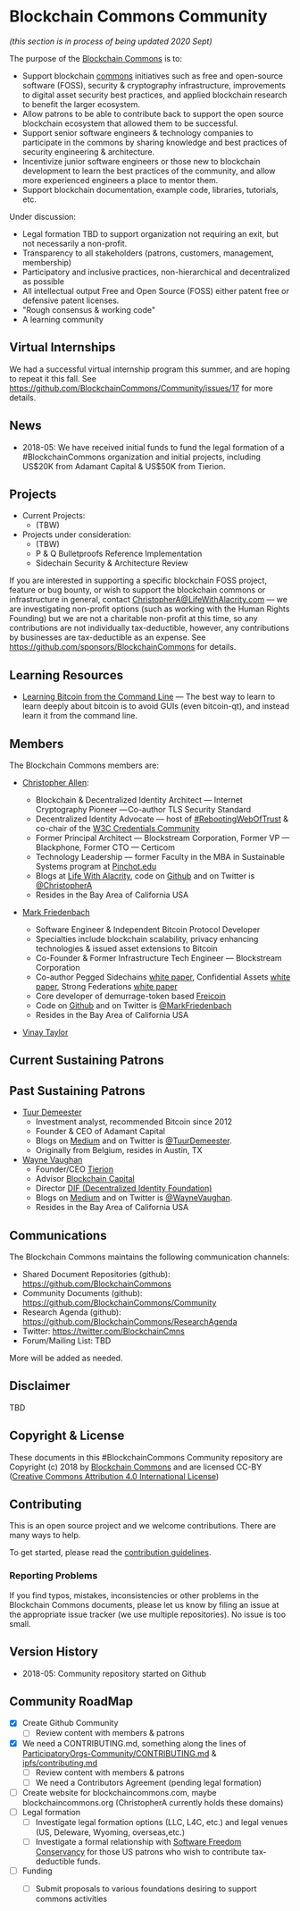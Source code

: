 # Blockchain Commons Community

*(this section is in process of being updated 2020 Sept)*

The purpose of the [Blockchain Commons](https://github.com/BlockchainCommons) is to:
* Support blockchain [commons](http://www.lifewithalacrity.com/2015/11/a-revised-ostroms-design-principles-for-collective-governance-of-the-commons-.html) initiatives such as free and open-source software (FOSS), security & cryptography infrastructure, improvements to digital asset security best practices, and applied blockchain research to benefit the larger ecosystem.
* Allow patrons to be able to contribute back to support the open source blockchain ecosystem that allowed them to be successful.
* Support senior software engineers & technology companies to participate in the commons by sharing knowledge and best practices of security engineering & architecture.
* Incentivize junior software engineers or those new to blockchain development to learn the best practices of the community, and allow more experienced engineers a place to mentor them.
* Support blockchain documentation, example code, libraries, tutorials, etc.

Under discussion:
* Legal formation TBD to support organization not requiring an exit, but not necessarily a non-profit.
* Transparency to all stakeholders (patrons, customers, management, membership)
* Participatory and inclusive practices, non-hierarchical and decentralized as possible
* All intellectual output Free and Open Source (FOSS) either patent free or defensive patent licenses.
* "Rough consensus & working code"
* A learning community

## Virtual Internships

We had a successful virtual internship program this summer, and are hoping to repeat it this fall. See https://github.com/BlockchainCommons/Community/issues/17 for more details.

## News

* 2018-05: We have received initial funds to fund the legal formation of a #BlockchainCommons organization and initial projects, including US\$20K from Adamant Capital & US\$50K from Tierion.

## Projects

* Current Projects:
  * (TBW)
* Projects under consideration:
  * (TBW)
  * P & Q Bulletproofs Reference Implementation
  * Sidechain Security & Architecture Review

If you are interested in supporting a specific blockchain FOSS project, feature or bug bounty, or wish to support the blockchain commons or infrastructure in general, contact [ChristopherA@LifeWithAlacrity.com](mailto:ChristopherA@LifeWithAlacrity.com) — we are investigating non-profit options (such as working with the Human Rights Founding) but we are not a charitable non-profit at this time, so any contributions are not individually tax-deductible, however, any contributions by businesses are tax-deductible as an expense. See https://github.com/sponsors/BlockchainCommons for details.

## Learning Resources

- [Learning Bitcoin from the Command Line](https://github.com/BlockchainCommons/Learning-Bitcoin-from-the-Command-Line) — The best way to learn to learn deeply about bitcoin is to avoid GUIs (even bitcoin-qt), and instead learn it from the command line.

## Members

The Blockchain Commons members are:

* [Christopher Allen](mailto:ChristopherA@LifeWithAlacrity.com):
  * Blockchain & Decentralized Identity Architect — Internet Cryptography Pioneer — Co-author TLS Security Standard
  * Decentralized Identity Advocate — host of [#RebootingWebOfTrust](http://www.WebOfTrust.info) & co-chair of the [W3C Credentials Community](https://w3c-ccg.github.io)
  * Former Principal Architect — Blockstream Corporation, Former VP — Blackphone, Former CTO — Certicom
  * Technology Leadership — former Faculty in the MBA in Sustainable Systems program at [Pinchot.edu](http://bgi.pinchot.edu)
  * Blogs at [Life With Alacrity](http://www.LifeWithAlacrity.com), code on [Github](https://github.com/ChristopherA) and on Twitter is [@ChristopherA](@ChristopherA)
  * Resides in the Bay Area of California USA

* [Mark Friedenbach](mailto:mark@friedenbach.org)
  * Software Engineer & Independent Bitcoin Protocol Developer
  * Specialties include blockchain scalability, privacy enhancing technologies & issued asset extensions to Bitcoin
  * Co-Founder & Former Infrastructure Tech Engineer — Blockstream Corporation
  * Co-author Pegged Sidechains [white paper](https://blockstream.com/sidechains.pdf), Confidential Assets [white paper](https://blockstream.com/bitcoin17-final41.pdf), Strong Federations [white paper](https://arxiv.org/abs/1612.05491)
  * Core developer of demurrage-token based [Freicoin](http://freico.in/)
  * Code on [Github](https://github.com/maaku) and on Twitter is [@MarkFriedenbach](https://twitter.com/markfriedenbach)
  * Resides in the Bay Area of California USA

* [Vinay Taylor](mailto:vinay@nomqa.com)

## Current Sustaining Patrons

## Past Sustaining Patrons

* [Tuur Demeester](mailto:tuurdemeester@gmail.com)
  * Investment analyst, recommended Bitcoin since 2012
  * Founder & CEO of Adamant Capital
  * Blogs on [Medium](https://medium.com/@tuurdemeester) and on Twitter is [@TuurDemeester](https://twitter.com/TuurDemeester).
  * Originally from Belgium, resides in Austin, TX
* [Wayne Vaughan](mailto:wayne@tierion.com)
  * Founder/CEO [Tierion](https://tierion.com)
  * Advisor [Blockchain Capital](http://twitter.com/blockchaincap)
  * Director [DIF (Decentralized Identity Foundation)](http://identity.foundation/)
  * Blogs on [Medium](https://medium.com/@WayneVaughan) and on Twitter is [@WayneVaughan](https://twitter.com/WayneVaughan).
  * Resides in the Bay Area of California USA

## Communications

The Blockchain Commons maintains the following communication channels:

- Shared Document Repositories (github): https://github.com/BlockchainCommons
- Community Documents (github): https://github.com/BlockchainCommons/Community
- Research Agenda (github): https://github.com/BlockchainCommons/ResearchAgenda
- Twitter: https://twitter.com/BlockchainCmns
- Forum/Mailing List: TBD

More will be added as needed.

## Disclaimer

TBD

## Copyright & License

These documents in this #BlockchainCommons Community repository are Copyright (c) 2018 by [Blockchain Commons](https://github.com/BlockchainCommons) and are licensed CC-BY ([Creative Commons Attribution 4.0 International License](https://creativecommons.org/licenses/by/4.0/))

## Contributing

This is an open source project and we welcome contributions. There are many ways to help.

To get started, please read the [contribution guidelines](CONTRIBUTING.md).

### Reporting Problems

If you find typos, mistakes, inconsistencies or other problems in the Blockchain Commons documents, please let us know by filing an issue at the appropriate issue tracker (we use multiple repositories). No issue is too small.

## Version History

* 2018-05: Community repository started on Github

## Community RoadMap

- [x] Create Github Community
  - [ ] Review content with members & patrons
- [x] We need a CONTRIBUTING.md, something along the lines of [ParticipatoryOrgs-Community/CONTRIBUTING.md](https://github.com/ParticipatoryOrgs/ParticipatoryOrgs-Community/blob/master/CONTRIBUTING.md) & [ipfs/contributing.md](https://github.com/ipfs/community/blob/master/contributing.md)
  - [ ] Review content with members & patrons
  - [ ] We need a Contributors Agreement (pending legal formation)
- [ ] Create website for blockchaincommons.com, maybe blockchaincommons.org (ChristopherA currently holds these domains)
- [ ] Legal formation
  - [ ] Investigate legal formation options (LLC, L4C, etc.) and legal venues (US, Deleware, Wyoming, overseas,etc.)
  - [ ] Investigate a formal relationship with [Software Freedom Conservancy](https://sfconservancy.org/) for those US patrons who wish to contribute tax-deductible funds.
- [ ] Funding
  - [ ] Submit proposals to various foundations desiring to support commons activities


